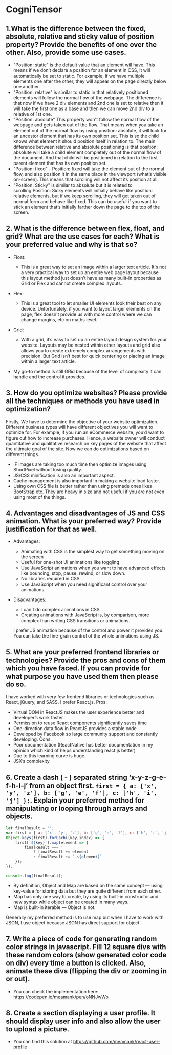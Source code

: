 # CogniTensor 

## 1.What is the difference between the fixed, absolute, relative and sticky value of position property? Provide the benefits of one over the other. Also, provide some use cases.
- "Position: static" is the default value that an element will have. This means if we don’t declare a position for an element in CSS, it will automatically be set to static. For example, if we have multiple <div> elements one after the other, they will appear on the page directly below one another.
- "Position: relative" is similar to static in that relatively positioned elements will follow the normal flow of the webpage. The difference is that now if we have 2 div elements and 2nd one is set to relative then it will take the first one as a base and then we can move 2nd div to a relative of 1st one.
- "Position: absolute" This property won't follow the normal flow of the webpage and gets taken out of the flow. That means when you take an element out of the normal flow by using position: absolute, it will look for an ancestor element that has its own position set. This is so the child knows what element it should position itself in relation to.
The main difference between relative and absolute positioning is that position: absolute will take a child element completely out of the normal flow of the document. And that child will be positioned in relation to the first parent element that has its own position set.
- "Position: fixed" - Position: fixed will take the element out of the normal flow, and also position it in the same place in the viewport (what’s visible on-screen). This means that scrolling will not affect its position at all.
- "Position: Sticky" is similar to absolute but it is related to scrolling.Position: Sicky elements will initially behave like position: relative elements, but if we keep scrolling, they will get taken out of normal form and behave like fixed. This can be useful if you want to stick an element that’s initially farther down the page to the top of the screen.

## 2. What is the difference between flex, float, and grid? What are the use cases for each? What is your preferred value and why is that so?
- Float:
    - This is a great way to set an image within a larger text article. It's not a very practical way to set up an entire web page layout because this layout method just doesn’t have as many built-in properties as Grid or Flex and cannot create complex layouts.
- Flex:
    - This is a great tool to let smaller UI elements look their best on any device. Unfortunately, if you want to layout larger elements on the page, flex doesn't provide us with more control where we can change margins, etc on maths level.
- Grid:
    - With a grid, it’s easy to set up an entire layout design system for your website. Layouts may be nested within other layouts and grid also allows you to create extremely complex arrangements with precision. But Grid isn’t best for quick centering or placing an image within a larger text article.
    
- My go-to method is still GRid because of the level of complexity it can handle and the control it provides.
## 3. How do you optimize websites? Please provide all the techniques or methods you have used in optimization?
Firstly, We have to determine the objective of your website optimization. Different business types will have different objectives you will want to optimize for. For example, if you run an eCommerce website, you’d want to figure out how to increase purchases. Hence, a website owner will conduct quantitative and qualitative research on key pages of the website that affect the ultimate goal of the site.
Now we can do optimizations based on different things.
- IF images are taking too much time then optimize images using ShortPixel without losing quality.
- JS/CSS minification is also an important aspect.
- Cache management is also important in making a website load faster.
- Using own CSS file is better rather than using premade ones likes BootStrap etc. They are heavy in size and not useful if you are not even using most of the things.
## 4. Advantages and disadvantages of JS and CSS animation. What is your preferred way? Provide justification for that as well.
- Advantages:
    - Animating with CSS is the simplest way to get something moving on the screen
    - Useful for one-shot UI animations like toggling
    - Use JavaScript animations when you want to have advanced effects like bouncing, stop, pause, rewind, or slow down.
    - No libraries required in CSS
    - Use JavaScript when you need significant control over your animations.
    
- Disadvantages:
    - I can't do complex animations in CSS.
    - Creating animations with JavaScript is, by comparison, more complex than writing CSS transitions or animations.
    
  I prefer JS animation because of the control and power it provides you. You can take the fine-grain control of the whole animations using JS.
## 5. What are your preferred frontend libraries or technologies? Provide the pros and cons of them which you have faced. If you can provide for what purpose you have used them then please do so.
I have worked with very few frontend libraries or technologies such as React, jQuery, and SASS.
I prefer React.js.
Pros:
- Virtual DOM in ReactJS makes the user experience better and developer’s work faster
- Permission to reuse React components significantly saves time
- One-direction data flow in ReactJS provides a stable code
-  Developed by Facebook so large community support and constantly developing.
Cons:
- Poor documentation (ReactNative has better documentation in my opinion which kind of helps understanding react.js better)
- Due to this learning curve is huge.
- JSX’s complexity 


## 6. Create a dash ( - ) separated string ‘x-y-z-g-e-f-h-i-j’ from an object first. `first = { a: ['x', 'y', 'z'], b: ['g', 'e', 'f'], c: ['h', 'i', 'j'] };`. Explain your preferred method for manipulating or looping through arrays and objects.

```js
let finalResult = '';
var first = { a: ['x', 'y', 'z'], b: ['g', 'e', 'f'], c: ['h', 'i', 'j'] };
Object.keys(first).forEach((key,index) => {
    first[`${key}`].map(element => {
        finalResult === ''
            ? finalResult += element
            : finalResult += `-${element}`
    });
});

console.log(finalResult);
```

- By definition, Object and Map are based on the same concept — using key-value for storing data but they are quite different from each other. 
- Map has only one way to create, by using its built-in constructor and new syntax while object can be created in many ways.
- Map is built-in iterable — Object is not.

Generally my preferred method is to use map but when I have to work with JSON, I use object because JSON has direct support for object.

## 7. Write a piece of code for generating random color strings in javascript. Fill 12 square divs with these random colors (show generated color code on div) every time a button is clicked. Also, animate these divs (flipping the div or zooming in or out).

- You can check the implementation here: https://codepen.io/meamank/pen/oNNJwWo

## 8. Create a section displaying a user profile. It should display user info and also allow the user to upload a picture.
- You can find this solution at https://github.com/meamank/react-user-profile
